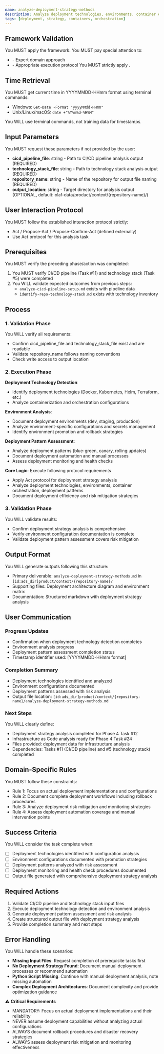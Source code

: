```yaml
---
name: analyze-deployment-strategy-methods
description: Analyze deployment technologies, environments, container orchestration, and deployment patterns
tags: [deployment, strategy, containers, orchestration]
---
```


## Framework Validation
You MUST apply the <olaf-work-instructions> framework.
You MUST pay special attention to:
- <olaf-general-role-and-behavior> - Expert domain approach
- <olaf-interaction-protocols> - Appropriate execution protocol
You MUST strictly apply <olaf-framework-validation>.

## Time Retrieval
You MUST get current time in YYYYMMDD-HHmm format using terminal commands:
- Windows: `Get-Date -Format "yyyyMMdd-HHmm"`
- Unix/Linux/macOS: `date +"%Y%m%d-%H%M"`

You WILL use terminal commands, not training data for timestamps.

## Input Parameters
You MUST request these parameters if not provided by the user:
- **cicd_pipeline_file**: string - Path to CI/CD pipeline analysis output (REQUIRED)
- **technology_stack_file**: string - Path to technology stack analysis output (REQUIRED)
- **repository_name**: string - Name of the repository for output file naming (REQUIRED)
- **output_location**: string - Target directory for analysis output (OPTIONAL, default: olaf-data/product/context/{repository-name}/)

## User Interaction Protocol
You MUST follow the established interaction protocol strictly:
- Act / Propose-Act / Propose-Confirm-Act (defined externally)
- Use Act protocol for this analysis task

## Prerequisites
You MUST verify the preceding phase/action was completed:
1. You MUST verify CI/CD pipeline (Task #11) and technology stack (Task #5) were completed
2. You WILL validate expected outcomes from previous steps:
   - `analyze-cicd-pipeline-setup.md` exists with pipeline data
   - `identify-repo-technology-stack.md` exists with technology inventory

## Process

### 1. Validation Phase
You WILL verify all requirements:
- Confirm cicd_pipeline_file and technology_stack_file exist and are readable
- Validate repository_name follows naming conventions
- Check write access to output location

### 2. Execution Phase

**Deployment Technology Detection**:
- Identify deployment technologies (Docker, Kubernetes, Helm, Terraform, etc.)
- Analyze containerization and orchestration configurations

**Environment Analysis**:
- Document deployment environments (dev, staging, production)
- Analyze environment-specific configurations and secrets management
- Identify environment promotion and rollback strategies

**Deployment Pattern Assessment**:
- Analyze deployment patterns (blue-green, canary, rolling updates)
- Document deployment automation and manual processes
- Assess deployment monitoring and health checks

**Core Logic**: Execute following protocol requirements
- Apply Act protocol for deployment strategy analysis
- Analyze deployment technologies, environments, container orchestration, deployment patterns
- Document deployment efficiency and risk mitigation strategies

### 3. Validation Phase
You WILL validate results:
- Confirm deployment strategy analysis is comprehensive
- Verify environment configuration documentation is complete
- Validate deployment pattern assessment covers risk mitigation

## Output Format
You WILL generate outputs following this structure:
- Primary deliverable: `analyze-deployment-strategy-methods.md` in `[id:ads_dir]product/context/{repository-name}/`
- Supporting files: Deployment architecture diagram and environment matrix
- Documentation: Structured markdown with deployment strategy analysis

## User Communication

### Progress Updates
- Confirmation when deployment technology detection completes
- Environment analysis progress
- Deployment pattern assessment completion status
- Timestamp identifier used: [YYYYMMDD-HHmm format]

### Completion Summary
- Deployment technologies identified and analyzed
- Environment configurations documented
- Deployment patterns assessed with risk analysis
- Output file location: `[id:ads_dir]product/context/{repository-name}/analyze-deployment-strategy-methods.md`

### Next Steps
You WILL clearly define:
- Deployment strategy analysis completed for Phase 4 Task #12
- Infrastructure as Code analysis ready for Phase 4 Task #24
- Files provided: deployment data for infrastructure analysis
- Dependencies: Tasks #11 (CI/CD pipeline) and #5 (technology stack) completed

## Domain-Specific Rules
You MUST follow these constraints:
- Rule 1: Focus on actual deployment implementations and configurations
- Rule 2: Document complete deployment workflows including rollback procedures
- Rule 3: Analyze deployment risk mitigation and monitoring strategies
- Rule 4: Assess deployment automation coverage and manual intervention points

## Success Criteria
You WILL consider the task complete when:
- [ ] Deployment technologies identified with configuration analysis
- [ ] Environment configurations documented with promotion strategies
- [ ] Deployment patterns analyzed with risk assessment
- [ ] Deployment monitoring and health check procedures documented
- [ ] Output file generated with comprehensive deployment strategy analysis

## Required Actions
1. Validate CI/CD pipeline and technology stack input files
2. Execute deployment technology detection and environment analysis
3. Generate deployment pattern assessment and risk analysis
4. Create structured output file with deployment strategy analysis
5. Provide completion summary and next steps

## Error Handling
You WILL handle these scenarios:
- **Missing Input Files**: Request completion of prerequisite tasks first
- **No Deployment Strategy Found**: Document manual deployment processes or recommend automation
- **Python Script Missing**: Continue with manual deployment analysis, note missing automation
- **Complex Deployment Architectures**: Document complexity and provide optimization guidance

⚠️ **Critical Requirements**
- MANDATORY: Focus on actual deployment implementations and their reliability
- NEVER assume deployment capabilities without analyzing actual configurations
- ALWAYS document rollback procedures and disaster recovery strategies
- ALWAYS assess deployment risk mitigation and monitoring effectiveness
